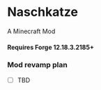 ﻿# Naschkatze
A Minecraft Mod  

#### Requires Forge 12.18.3.2185+  

### Mod revamp plan
- [ ] TBD
